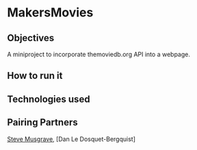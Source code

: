 # MakersMovies

## Objectives

A miniproject to incorporate themoviedb.org API into a webpage.

## How to run it

## Technologies used

## Pairing Partners

[Steve Musgrave], [Dan Le Dosquet-Bergquist]

[Steve Musgrave]:https://github.com/StephanMusgrave]



